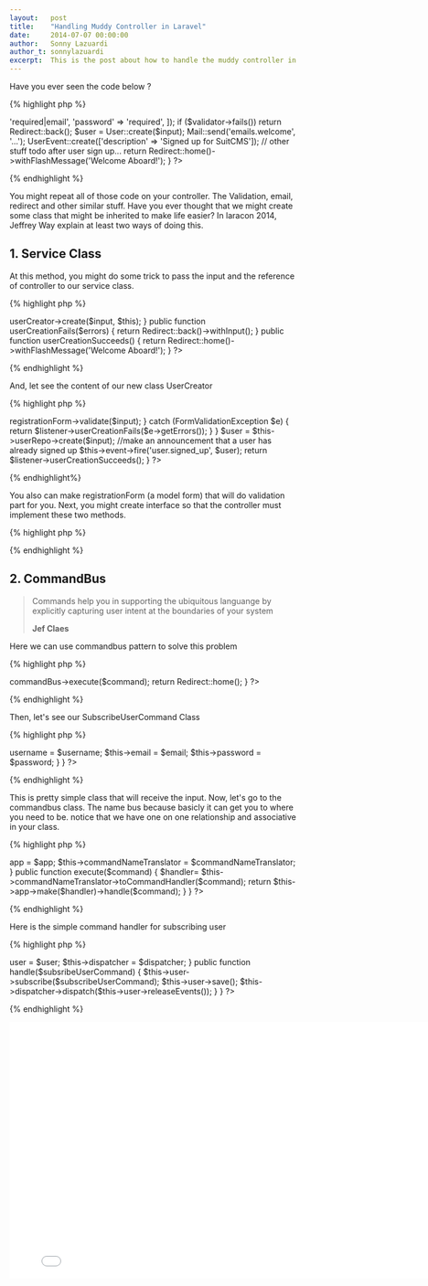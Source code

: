 ```yaml
---
layout:   post
title:    "Handling Muddy Controller in Laravel"
date:     2014-07-07 00:00:00
author:   Sonny Lazuardi
author_t: sonnylazuardi
excerpt:  This is the post about how to handle the muddy controller in Laravel 4.2
---
```

Have you ever seen the code below ?

{% highlight php %}
<?php
public function store()
{
    $input = Input::only('username', 'email', 'password');

    $validator = Validator::make($input, [
        'email' => 'required|email',
        'password' => 'required',
    ]);

    if ($validator->fails()) return Redirect::back();

    $user = User::create($input);

    Mail::send('emails.welcome', '...');
    UserEvent::create(['description' => 'Signed up for SuitCMS']);
    // other stuff todo after user sign up...
	
    return Redirect::home()->withFlashMessage('Welcome Aboard!');
}
?>
{% endhighlight %}

You might repeat all of those code on your controller. The Validation, email, redirect and other similar stuff. Have you ever thought that we might create some class that might be inherited to make life easier? In laracon 2014, Jeffrey Way explain at least two ways of doing this.

## 1. Service Class

At this method, you might do some trick to pass the input and the reference of controller to our service class.

{% highlight php %}
<?php
public function store()
{
    $input = Input::only('username', 'email', 'password');

    //at this point you pass references of controller
    return $this->userCreator->create($input, $this); 
}

public function userCreationFails($errors)
{
    return Redirect::back()->withInput();
}

public function userCreationSucceeds()
{
    return Redirect::home()->withFlashMessage('Welcome Aboard!');
}
?>
{% endhighlight %}

And, let see the content of our new class UserCreator

{% highlight php %}
<?php
class UserCreator {
    public function create($input, UserListener $listener)
    {
    	try
    	{
            $this->registrationForm->validate($input);
    	}
    	catch (FormValidationException $e)
    	{
            return $listener->userCreationFails($e->getErrors());
    	}
    }

    $user = $this->userRepo->create($input);

    //make an announcement that a user has already signed up
    $this->event->fire('user.signed_up', $user);

    return $listener->userCreationSucceeds();
}
?>
{% endhighlight%}


You also can make registrationForm (a model form) that will do validation part for you. Next, you might create interface so that the controller must implement these two methods.

{% highlight php %}
<?php
interface UserListener {

    public function userCreateionFails(MessageBag $errors);

    public function userCreationSucceeds();

}
?>
{% endhighlight %}


## 2. CommandBus

> Commands help you in supporting the ubiquitous languange by explicitly capturing user intent at the boundaries of your system
>
> __Jef Claes__

Here we can use commandbus pattern to solve this problem

{% highlight php %}
<?php
public function store()
{
    extract(Input::only('username', 'email', 'password'));

    $command = new SubscribeUserCommand($username, $email, $password);

    $this->commandBus->execute($command);

    return Redirect::home();
}
?>
{% endhighlight %}


Then, let's see our SubscribeUserCommand Class

{% highlight php %}
<?php
class SubscribeUserCommand {

    public $username;
    public $password;
    public $email;

    function __construct($username, $email, $password)
    {
        $this->username = $username;
        $this->email = $email;
        $this->password = $password;
    }

}
?>
{% endhighlight %}


This is pretty simple class that will receive the input. Now, let's go to the commandbus class. The name bus because basicly it can get you to where you need to be. notice that we have one on one relationship and associative in your class.

{% highlight php %}
<?php namespace Suitmedia\Commanding;

use Illuminte\Foundation\Application as App;

class CommandBus {

    public function __construct(App $app, CommandNameTranslator $commandNameTranslator)
    {
        $this->app = $app;
        $this->commandNameTranslator = $commandNameTranslator;
    }

    public function execute($command)
    {
        $handler= $this->commandNameTranslator->toCommandHandler($command);

        return $this->app->make($handler)->handle($command);
    }
}
?>
{% endhighlight %}


Here is the simple command handler for subscribing user

{% highlight php %}
<?php namespace Suitmedia\Users;

use Suitmedia\Commanding\CommandHandler;
use Suitmedia\Eventing\EventDispatcher;

class SubscribeUserCommandHandler implements CommandHandler {
    public function __construct(User $user, EventDispatcher $dispatcher)
    {
        $this->user = $user;
        $this->dispatcher = $dispatcher;
    }

    public function handle($subsribeUserCommand)
    {
        $this->user->subscribe($subscribeUserCommand);
        $this->user->save();

        $this->dispatcher->dispatch($this->user->releaseEvents());
    }
}
?>
{% endhighlight %}


<iframe width="800" height="450" src="//www.youtube.com/embed/eqN-rt-D9KQ?rel=0" frameborder="0" allowfullscreen></iframe>
